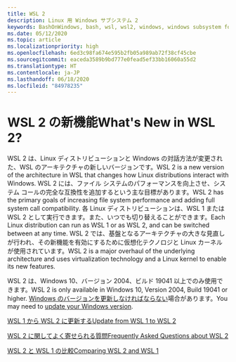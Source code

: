 ```yaml
---
title: WSL 2
description: Linux 用 Windows サブシステム 2
keywords: BashOnWindows, bash, wsl, wsl2, windows, windows subsystem for linux, windowssubsystem, ubuntu, debian, suse, windows 10, インストール
ms.date: 05/12/2020
ms.topic: article
ms.localizationpriority: high
ms.openlocfilehash: 6ed3c98fa674e595b2fb05a989ab72f38cf45cbe
ms.sourcegitcommit: eaceda3589b9bd777e0fead5ef33bb16060a55d2
ms.translationtype: HT
ms.contentlocale: ja-JP
ms.lasthandoff: 06/18/2020
ms.locfileid: "84978235"
---
```

# <a name="whats-new-in-wsl-2"></a><span data-ttu-id="60985-104">WSL 2 の新機能</span><span class="sxs-lookup"><span data-stu-id="60985-104">What's New in WSL 2?</span></span>

<span data-ttu-id="60985-105">WSL 2 は、Linux ディストリビューションと Windows の対話方法が変更された、WSL のアーキテクチャの新しいバージョンです。</span><span class="sxs-lookup"><span data-stu-id="60985-105">WSL 2 is a new version of the architecture in WSL that changes how Linux distributions interact with Windows.</span></span> <span data-ttu-id="60985-106">WSL 2 には、ファイル システムのパフォーマンスを向上させ、システム コールの完全な互換性を追加するという主な目標があります。</span><span class="sxs-lookup"><span data-stu-id="60985-106">WSL 2 has the primary goals of increasing file system performance and adding full system call compatibility.</span></span> <span data-ttu-id="60985-107">各 Linux ディストリビューションは、WSL 1 または WSL 2 として実行できます。また、いつでも切り替えることができます。</span><span class="sxs-lookup"><span data-stu-id="60985-107">Each Linux distribution can run as WSL 1 or as WSL 2, and can be switched between at any time.</span></span> <span data-ttu-id="60985-108">WSL 2 では、基盤となるアーキテクチャの大きな見直しが行われ、その新機能を有効にするために仮想化テクノロジと Linux カーネルが使用されています。</span><span class="sxs-lookup"><span data-stu-id="60985-108">WSL 2 is a major overhaul of the underlying architecture and uses virtualization technology and a Linux kernel to enable its new features.</span></span>

<span data-ttu-id="60985-109">WSL 2 は、Windows 10、バージョン 2004、ビルド 19041 以上でのみ使用できます。</span><span class="sxs-lookup"><span data-stu-id="60985-109">WSL 2 is only available in Windows 10, Version 2004, Build 19041 or higher.</span></span> <span data-ttu-id="60985-110">[Windows のバージョンを更新しなければならない](ms-settings:windowsupdate)場合があります。</span><span class="sxs-lookup"><span data-stu-id="60985-110">You may need to [update your Windows version](ms-settings:windowsupdate).</span></span>

[<span data-ttu-id="60985-111">WSL 1 から WSL 2 に更新する</span><span class="sxs-lookup"><span data-stu-id="60985-111">Update from WSL 1 to WSL 2</span></span>](./install-win10.md#update-to-wsl-2)

[<span data-ttu-id="60985-112">WSL 2 に関してよく寄せられる質問</span><span class="sxs-lookup"><span data-stu-id="60985-112">Frequently Asked Questions about WSL 2</span></span>](./wsl2-faq.md)

[<span data-ttu-id="60985-113">WSL 2 と WSL 1 の比較</span><span class="sxs-lookup"><span data-stu-id="60985-113">Comparing WSL 2 and WSL 1</span></span>](./compare-versions.md)
